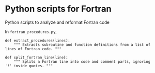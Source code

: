 # Python scripts for Fortran
Python scripts to analyze and reformat Fortran code

In `fortran_procedures.py`,

```
def extract_procedures(lines):
    """ Extracts subroutine and function definitions from a list of lines of Fortran code. """
```

```
def split_fortran_line(line):
    """ Splits a Fortran line into code and comment parts, ignoring '!' inside quotes. """
```
